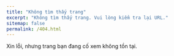 ```yaml
---
title: "Không tìm thấy trang"
excerpt: "Không tìm thấy trang. Vui lòng kiểm tra lại URL."
sitemap: false
permalink: /404.html
---
```


Xin lỗi, nhưng trang bạn đang cố xem không tồn tại.
